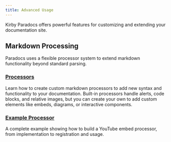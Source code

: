 ```yaml
---
title: Advanced Usage
---
```


Kirby Paradocs offers powerful features for customizing and extending your documentation site.

## Markdown Processing

Paradocs uses a flexible processor system to extend markdown functionality beyond standard parsing.

### [Processors](https://moinfra.me/docs/moinframe-paradocs/03-advanced/processors)

Learn how to create custom markdown processors to add new syntax and functionality to your documentation. Built-in processors handle alerts, code blocks, and relative images, but you can create your own to add custom elements like embeds, diagrams, or interactive components.

### [Example Processor](https://moinfra.me/docs/moinframe-paradocs/03-advanced/example-processor)

A complete example showing how to build a YouTube embed processor, from implementation to registration and usage.
